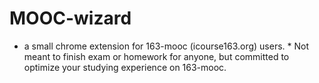 # MOOC-wizard
* a small chrome extension for 163-mooc (icourse163.org) users. *
Not meant to finish exam or homework for anyone, but committed to optimize your studying experience on 163-mooc. 
